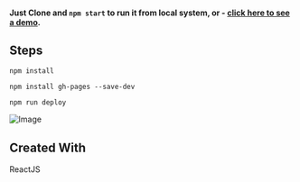 
#### Just Clone and `npm start` to run it from local system, or  - [click here to see a demo](https://isourav13.github.io/daily-horoscope/).

## Steps

```npm install```

```npm install gh-pages --save-dev```

```npm run deploy```


![Image](https://user-images.githubusercontent.com/39168159/114576513-e285cb00-9c83-11eb-8f96-03388a61cbe6.gif)


## Created With
ReactJS
